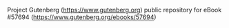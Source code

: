 Project Gutenberg (https://www.gutenberg.org) public repository for
eBook #57694 (https://www.gutenberg.org/ebooks/57694)
